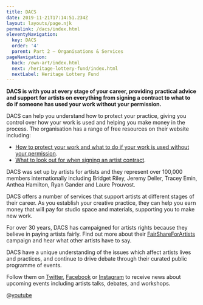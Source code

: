 ```yaml
---
title: DACS
date: 2019-11-21T17:14:51.234Z
layout: layouts/page.njk
permalink: /dacs/index.html
eleventyNavigation:
  key: DACS
  order: '4'
  parent: Part 2 – Organisations & Services
pageNavigation:
  back: /own-art/index.html
  next: /heritage-lottery-fund/index.html
  nextLabel: Heritage Lottery Fund
---
```

**DACS is with you at every stage of your career, providing practical advice and support for artists on everything from signing a contract to what to do if someone has used your work without your permission.**

DACS can help you understand how to protect your practice, giving you control over how your work is used and helping you make money in the process. The organisation has a range of free resources on their website including:

* [How to protect your work and what to do if your work is used without your permission](https://www.dacs.org.uk/latest-news/copyright-uncovered-infringements?category=For+Artists&title=N).
* [What to look out for when signing an artist contract](https://www.dacs.org.uk/latest-news/copyright-uncovered-a-deeper-look-at-artists%E2%80%99-cont?category=For+Artists&title=N).

DACS was set up by artists for artists and they represent over 100,000 members internationally including Bridget Riley, Jeremy Deller, Tracey Emin, Anthea Hamilton, Ryan Gander and Laure Prouvost. 

DACS offers a number of services that support artists at different stages of their career. As you establish your creative practice, they can help you earn money that will pay for studio space and materials, supporting you to make new work.

For over 30 years, DACS has campaigned for artists rights because they believe in paying artists fairly. Find out more about their [FairShareForArtists](https://fairshareforartists.org/) campaign and hear what other artists have to say.

DACS have a unique understanding of the issues which affect artists lives and practices, and continue to drive debate through their curated public programme of events.

Follow them on [Twitter](http://twitter.com/@DACSforArtists), [Facebook](https://www.facebook.com/DACSforArtists) or [Instagram](http://instagram.com/@DACSforArtists) to receive news about upcoming events including artists talks, debates, and workshops.

@[youtube](w72p9h4zJkw "Fair Share For Artists: In the artists' words")
